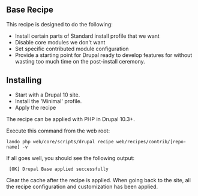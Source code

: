 ## Base Recipe

This recipe is designed to do the following:

- Install certain parts of Standard install profile that we want
- Disable core modules we don't want
- Set specific contributed module configuration
- Provide a starting point for Drupal ready to develop features for without
  wasting too much time on the post-install ceremony.

## Installing

- Start with a Drupal 10 site.
- Install the 'Minimal' profile.
- Apply the recipe

The recipe can be applied with PHP in Drupal 10.3+.

Execute this command from the web root:

```shell
lando php web/core/scripts/drupal recipe web/recipes/contrib/[repo-name] -v
```

If all goes well, you should see the following output:

```shell
 [OK] Drupal Base applied successfully
```

Clear the cache after the recipe is applied. When going back to the site,
all the recipe configuration and customization has been applied.
